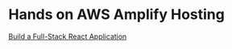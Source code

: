 # Hands on AWS Amplify Hosting

[Build a Full-Stack React Application](https://aws.amazon.com/jp/getting-started/hands-on/build-react-app-amplify-graphql/)

